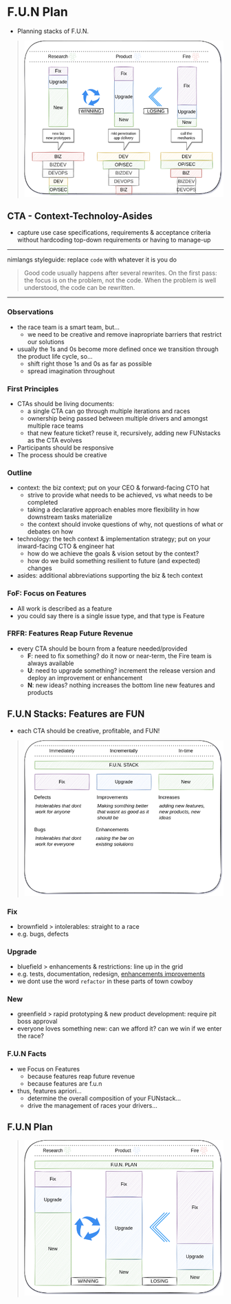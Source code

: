 # F.U.N Plan

- Planning stacks of F.U.N.

> ![RACE:XP racetrack](./images/racexp-funplan-funstack-raceteam.png)

## CTA - Context-Technoloy-Asides

- capture use case specifications, requirements & acceptance criteria without hardcoding top-down requirements or having to manage-up

---

nimlangs styleguide: replace `code` with whatever it is you do

> Good code usually happens after several rewrites.
> On the first pass: the focus is on the problem, not the code.
> When the problem is well understood, the code can be rewritten.

---

### Observations

- the race team is a smart team, but...
  - we need to be creative and remove inapropriate barriers that restrict our solutions
- usually the 1s and 0s become more defined once we transition through the product life cycle, so...
  - shift right those 1s and 0s as far as possible
  - spread imagination throughout

### First Principles

- CTAs should be living documents:
  - a single CTA can go through multiple iterations and races
  - ownership being passed between multiple drivers and amongst multiple race teams
  - that new feature ticket? reuse it, recursively, adding new FUNstacks as the CTA evolves
- Participants should be responsive
- The process should be creative

### Outline

- context: the biz context; put on your CEO & forward-facing CTO hat
  - strive to provide what needs to be achieved, vs what needs to be completed
  - taking a declarative approach enables more flexibility in how downstream tasks materialize
  - the context should invoke questions of why, not questions of what or debates on how
- technology: the tech context & implementation strategy; put on your inward-facing CTO & engineer hat
  - how do we achieve the goals & vision setout by the context?
  - how do we build something resilient to future (and expected) changes
- asides: additional abbreviations supporting the biz & tech context

### FoF: Focus on Features

- All work is described as a feature
- you could say there is a single issue type, and that type is Feature

### FRFR: Features Reap Future Revenue

- every CTA should be bourn from a feature needed/provided
  - **F**: need to fix something? do it now or near-term, the Fire team is always available
  - **U**: need to upgrade something? increment the release version and deploy an improvement or enhancement
  - **N**: new ideas? nothing increases the bottom line new features and products

## F.U.N Stacks: Features are FUN

- each CTA should be creative, profitable, and FUN!

> ![NIRVai F.U.N Stacks](./images/racexp-funstack.png)

### Fix

- brownfield > intolerables: straight to a race
- e.g. bugs, defects

### Upgrade

- bluefield > enhancements & restrictions: line up in the grid
- e.g. tests, documentation, redesign, [enhancements improvements](https://learningenglish.voanews.com/a/improve-increase-or-enhance-/4900905.html)
- we dont use the word `refactor` in these parts of town cowboy

### New

- greenfield > rapid prototyping & new product development: require pit boss approval
- everyone loves something new: can we afford it? can we win if we enter the race?

### F.U.N Facts

- we Focus on Features
  - because features reap future revenue
  - because features are f.u.n
- thus, features apriori...
  - determine the overall composition of your FUNstack...
  - drive the management of races your drivers...

## F.U.N Plan

> ![NIRVai F.U.N plan](./images/racexp-funplan.png)
